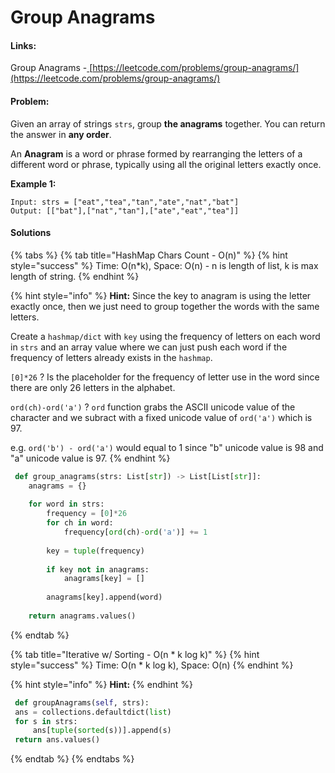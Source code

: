# Group Anagrams

#### Links:

Group Anagrams -[ ](https://leetcode.com/problems/maximum-subarray/)[https://leetcode.com/problems/group-anagrams/](https://leetcode.com/problems/group-anagrams/)

#### Problem:

Given an array of strings `strs`, group **the anagrams** together. You can return the answer in **any order**.

An **Anagram** is a word or phrase formed by rearranging the letters of a different word or phrase, typically using all the original letters exactly once.

**Example 1:**

```
Input: strs = ["eat","tea","tan","ate","nat","bat"]
Output: [["bat"],["nat","tan"],["ate","eat","tea"]]
```

#### Solutions

{% tabs %}
{% tab title="HashMap Chars Count - O(n)" %}
{% hint style="success" %}
Time: O(n\*k), Space: O(n) - n is length of list, k is max length of string.
{% endhint %}

{% hint style="info" %}
**Hint:** Since the key to anagram is using the letter exactly once, then we just need to group together the words with the same letters. &#x20;

Create a `hashmap/dict` with `key` using the frequency of letters on each word in `strs` and an array value where we can just push each word if the frequency of letters already exists in the `hashmap`.

`[0]*26` ? Is the placeholder for the frequency of letter use in the word since there are only 26 letters in the alphabet.

`ord(ch)-ord('a')` ? `ord` function grabs the ASCII unicode value of the character and we subract with a fixed unicode value of `ord('a')` which is 97.

e.g. `ord('b') - ord('a')` would equal to 1 since "b" unicode value is 98 and "a" unicode value is 97.&#x20;
{% endhint %}

```python
 def group_anagrams(strs: List[str]) -> List[List[str]]:
    anagrams = {}
    
    for word in strs:
        frequency = [0]*26
        for ch in word:
            frequency[ord(ch)-ord('a')] += 1
    
        key = tuple(frequency)
            
        if key not in anagrams:
            anagrams[key] = []
            
        anagrams[key].append(word)
        
    return anagrams.values()
```
{% endtab %}

{% tab title="Iterative w/ Sorting  -  O(n * k log k)" %}
{% hint style="success" %}
Time: O(n \* k log k), Space: O(n)
{% endhint %}

{% hint style="info" %}
**Hint:**&#x20;
{% endhint %}

```python
 def groupAnagrams(self, strs):
 ans = collections.defaultdict(list)
 for s in strs:
     ans[tuple(sorted(s))].append(s)
 return ans.values()
```
{% endtab %}
{% endtabs %}
